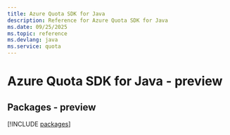 ```yaml
---
title: Azure Quota SDK for Java
description: Reference for Azure Quota SDK for Java
ms.date: 09/25/2025
ms.topic: reference
ms.devlang: java
ms.service: quota
---
```

# Azure Quota SDK for Java - preview
## Packages - preview
[!INCLUDE [packages](quota-index.md)]